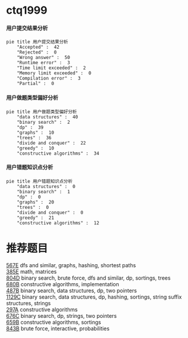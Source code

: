 # ctq1999

<!-- tabs:start -->



#### **用户提交结果分析**

```mermaid
pie title 用户提交结果分析
    "Accepted" :  42
    "Rejected" :  0
    "Wrong answer" :  50
    "Runtime error" :  3
    "Time limit exceeded" :  2
    "Memory limit exceeded" :  0
    "Compilation error" :  3
    "Partial" :  0
```

#### **用户做题类型偏好分析**

```mermaid
pie title 用户做题类型偏好分析
    "data structures" :  40
    "binary search" :  2
    "dp" :  39
    "graphs" :  10
    "trees" :  36
    "divide and conquer" :  22
    "greedy" :  10
    "constructive algorithms" :  34
```
#### **用户错题知识点分析**

```mermaid
pie title 用户错题知识点分析
    "data structures" :  0
    "binary search" :  1
    "dp" :  0
    "graphs" :  20
    "trees" :  0
    "divide and conquer" :  0
    "greedy" :  21
    "constructive algorithms" :  12
```



<!-- tabs:end -->
# 推荐题目
[567E](https://codeforces.com/contest/567/problem/E)		dfs and similar,
                        graphs,
                        hashing,
                        shortest paths		  
[385E](https://codeforces.com/contest/385/problem/E)		math,
                        matrices		  
[804D](https://codeforces.com/contest/804/problem/D)		binary search,
                        brute force,
                        dfs and similar,
                        dp,
                        sortings,
                        trees		  
[680B](https://codeforces.com/contest/680/problem/B)		constructive algorithms,
                        implementation		  
[487B](https://codeforces.com/contest/487/problem/B)		binary search,
                        data structures,
                        dp,
                        two pointers		  
[1129C](https://codeforces.com/contest/1129/problem/C)		binary search,
                        data structures,
                        dp,
                        hashing,
                        sortings,
                        string suffix structures,
                        strings		  
[297A](https://codeforces.com/contest/297/problem/A)		constructive algorithms		  
[676C](https://codeforces.com/contest/676/problem/C)		binary search,
                        dp,
                        strings,
                        two pointers		  
[659B](https://codeforces.com/contest/659/problem/B)		constructive algorithms,
                        sortings		  
[843B](https://codeforces.com/contest/843/problem/B)		brute force,
                        interactive,
                        probabilities		  
